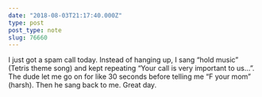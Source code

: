```yaml
---
date: "2018-08-03T21:17:40.000Z"
type: post 
post_type: note
slug: 76660
---
```

I just got a spam call today. Instead of hanging up, I sang “hold music” (Tetris theme song) and kept repeating “Your call is very important to us...”. The dude let me go on for like 30 seconds before telling me “F your mom” (harsh). Then he sang back to me. Great day. 
